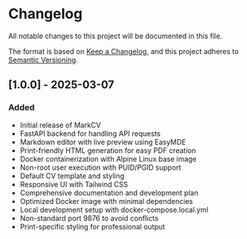 # Changelog

All notable changes to this project will be documented in this file.

The format is based on [Keep a Changelog](https://keepachangelog.com/en/1.0.0/),
and this project adheres to [Semantic Versioning](https://semver.org/spec/v2.0.0.html).

## [1.0.0] - 2025-03-07

### Added
- Initial release of MarkCV
- FastAPI backend for handling API requests
- Markdown editor with live preview using EasyMDE
- Print-friendly HTML generation for easy PDF creation
- Docker containerization with Alpine Linux base image
- Non-root user execution with PUID/PGID support
- Default CV template and styling
- Responsive UI with Tailwind CSS
- Comprehensive documentation and development plan
- Optimized Docker image with minimal dependencies
- Local development setup with docker-compose.local.yml
- Non-standard port 9876 to avoid conflicts
- Print-specific styling for professional output